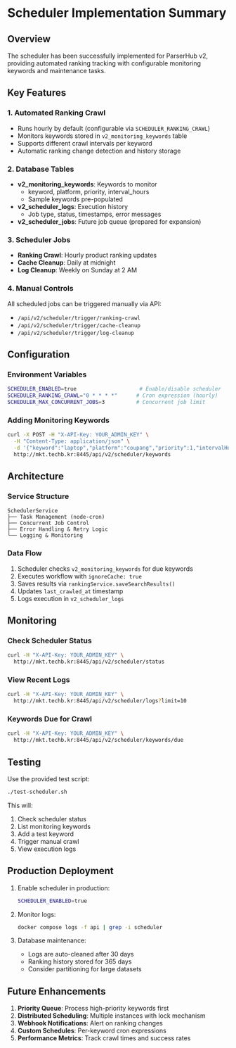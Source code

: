 # Scheduler Implementation Summary

## Overview

The scheduler has been successfully implemented for ParserHub v2, providing automated ranking tracking with configurable monitoring keywords and maintenance tasks.

## Key Features

### 1. Automated Ranking Crawl
- Runs hourly by default (configurable via `SCHEDULER_RANKING_CRAWL`)
- Monitors keywords stored in `v2_monitoring_keywords` table
- Supports different crawl intervals per keyword
- Automatic ranking change detection and history storage

### 2. Database Tables
- **v2_monitoring_keywords**: Keywords to monitor
  - keyword, platform, priority, interval_hours
  - Sample keywords pre-populated
- **v2_scheduler_logs**: Execution history
  - Job type, status, timestamps, error messages
- **v2_scheduler_jobs**: Future job queue (prepared for expansion)

### 3. Scheduler Jobs
- **Ranking Crawl**: Hourly product ranking updates
- **Cache Cleanup**: Daily at midnight
- **Log Cleanup**: Weekly on Sunday at 2 AM

### 4. Manual Controls
All scheduled jobs can be triggered manually via API:
- `/api/v2/scheduler/trigger/ranking-crawl`
- `/api/v2/scheduler/trigger/cache-cleanup`
- `/api/v2/scheduler/trigger/log-cleanup`

## Configuration

### Environment Variables
```bash
SCHEDULER_ENABLED=true                    # Enable/disable scheduler
SCHEDULER_RANKING_CRAWL="0 * * * *"      # Cron expression (hourly)
SCHEDULER_MAX_CONCURRENT_JOBS=3          # Concurrent job limit
```

### Adding Monitoring Keywords
```bash
curl -X POST -H "X-API-Key: YOUR_ADMIN_KEY" \
  -H "Content-Type: application/json" \
  -d '{"keyword":"laptop","platform":"coupang","priority":1,"intervalHours":1}' \
  http://mkt.techb.kr:8445/api/v2/scheduler/keywords
```

## Architecture

### Service Structure
```
SchedulerService
├── Task Management (node-cron)
├── Concurrent Job Control
├── Error Handling & Retry Logic
└── Logging & Monitoring
```

### Data Flow
1. Scheduler checks `v2_monitoring_keywords` for due keywords
2. Executes workflow with `ignoreCache: true`
3. Saves results via `rankingService.saveSearchResults()`
4. Updates `last_crawled_at` timestamp
5. Logs execution in `v2_scheduler_logs`

## Monitoring

### Check Scheduler Status
```bash
curl -H "X-API-Key: YOUR_ADMIN_KEY" \
  http://mkt.techb.kr:8445/api/v2/scheduler/status
```

### View Recent Logs
```bash
curl -H "X-API-Key: YOUR_ADMIN_KEY" \
  http://mkt.techb.kr:8445/api/v2/scheduler/logs?limit=10
```

### Keywords Due for Crawl
```bash
curl -H "X-API-Key: YOUR_ADMIN_KEY" \
  http://mkt.techb.kr:8445/api/v2/scheduler/keywords/due
```

## Testing

Use the provided test script:
```bash
./test-scheduler.sh
```

This will:
1. Check scheduler status
2. List monitoring keywords
3. Add a test keyword
4. Trigger manual crawl
5. View execution logs

## Production Deployment

1. Enable scheduler in production:
   ```bash
   SCHEDULER_ENABLED=true
   ```

2. Monitor logs:
   ```bash
   docker compose logs -f api | grep -i scheduler
   ```

3. Database maintenance:
   - Logs are auto-cleaned after 30 days
   - Ranking history stored for 365 days
   - Consider partitioning for large datasets

## Future Enhancements

1. **Priority Queue**: Process high-priority keywords first
2. **Distributed Scheduling**: Multiple instances with lock mechanism
3. **Webhook Notifications**: Alert on ranking changes
4. **Custom Schedules**: Per-keyword cron expressions
5. **Performance Metrics**: Track crawl times and success rates